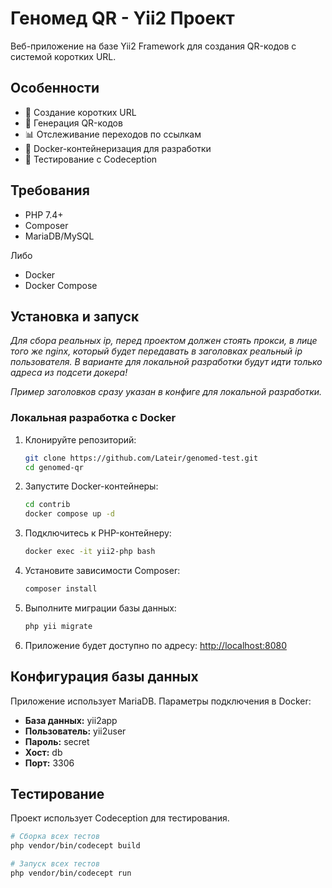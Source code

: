 # Геномед QR - Yii2 Проект

Веб-приложение на базе Yii2 Framework для создания QR-кодов с системой коротких URL.

## Особенности

- 🔗 Создание коротких URL
- 📱 Генерация QR-кодов
- 📊 Отслеживание переходов по ссылкам
- 🐳 Docker-контейнеризация для разработки
- 🧪 Тестирование с Codeception


## Требования

- PHP 7.4+
- Composer
- MariaDB/MySQL

Либо

- Docker
- Docker Compose

## Установка и запуск

_Для сбора реальных ip, перед проектом должен стоять прокси, в лице того же nginx, который будет передавать в заголовках реальный ip пользователя. В варианте для локальной разработки будут идти только адреса из подсети докера!_

_Пример заголовков сразу указан в конфиге для локальной разработки._

### Локальная разработка с Docker

1. Клонируйте репозиторий:
   ```bash
   git clone https://github.com/Lateir/genomed-test.git
   cd genomed-qr
   ```

2. Запустите Docker-контейнеры:
   ```bash
   cd contrib
   docker compose up -d
   ```

3. Подключитесь к PHP-контейнеру:
   ```bash
   docker exec -it yii2-php bash
   ```

4. Установите зависимости Composer:
   ```bash
   composer install
   ```

5. Выполните миграции базы данных:
   ```bash
   php yii migrate
   ```

6. Приложение будет доступно по адресу: [http://localhost:8080](http://localhost:8080)

## Конфигурация базы данных

Приложение использует MariaDB. Параметры подключения в Docker:
- **База данных:** yii2app
- **Пользователь:** yii2user
- **Пароль:** secret
- **Хост:** db
- **Порт:** 3306

## Тестирование

Проект использует Codeception для тестирования. 

```bash
# Сборка всех тестов
php vendor/bin/codecept build

# Запуск всех тестов
php vendor/bin/codecept run
```